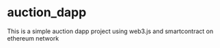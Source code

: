 # auction_dapp
This is a simple auction dapp project using web3.js and smartcontract on ethereum network
